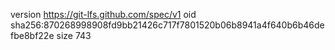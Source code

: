version https://git-lfs.github.com/spec/v1
oid sha256:870268998908fd9bb21426c717f7801520b06b8941a4f640b6b46defbe8bf22e
size 743
